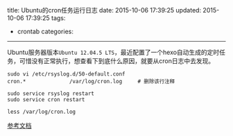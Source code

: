title: Ubuntu的cron任务运行日志
date: 2015-10-06 17:39:25
updated: 2015-10-06 17:39:25
tags:
- crontab
categories:
---
Ubuntu服务器版本`Ubuntu 12.04.5 LTS`，最近配置了一个hexo自动生成的定时任务，可惜没有正常执行，想查看下到底什么原因，就要从cron日志中去发现。

```
sudo vi /etc/rsyslog.d/50-default.conf
cron.*              /var/log/cron.log     # 删除该行注释

sudo service rsyslog restart
sudo service cron restart

less /var/log/cron.log
```


[参考文档](http://www.linuxidc.com/Linux/2013-02/79044.htm)